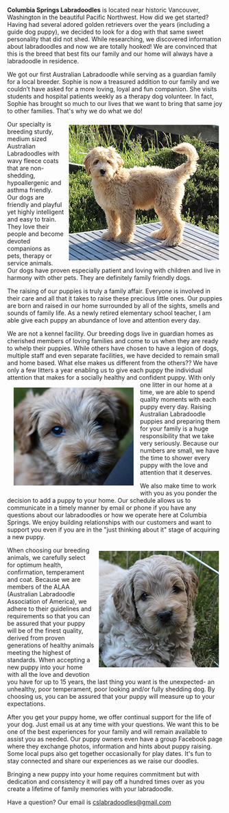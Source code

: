 **Columbia Springs Labradoodles** is located near historic Vancouver, Washington in the beautiful Pacific Northwest. How did we get started? Having had several adored golden retrievers over the years (including a guide dog puppy), we decided to look for a dog with that same sweet personality that did not shed. While researching, we discovered information about labradoodles and now we are totally hooked! We are convinced that this is the breed that best fits our family and our home will always have a labradoodle in residence.


We got our first Australian Labradoodle while serving as a guardian family for a local breeder. Sophie is now a treasured addition to our family and we couldn’t have asked for a more loving, loyal and fun companion. She visits students and hospital patients weekly as a therapy dog volunteer. In fact, Sophie has brought so much to our lives that we want to bring that same joy to other families. That's why we do what we do!

<img class="img-rounded img-responsive" align="right" style="margin:10px;" src="images/filler/beach_deck_puppy.png" alt="Puppy on the Beach Deck" width="350" height="315" />

Our specialty is breeding sturdy, medium sized Australian Labradoodles with wavy fleece coats that are non-shedding, hypoallergenic and asthma friendly. Our dogs are friendly and playful yet highly intelligent and easy to train. They love their people and become devoted companions as pets, therapy or service animals. Our dogs have proven especially patient and loving with children and live in harmony with other pets. They are definitely family friendly dogs.


The raising of our puppies is truly a family affair. Everyone is involved in their care and all that it takes to raise these precious little ones. Our puppies are born and raised in our home surrounded by all of the sights, smells and sounds of family life. As a newly retired elementary school teacher, I am able give each puppy an abundance of love and attention every day.


We are not a kennel facility. Our breeding dogs live in guardian homes as cherished members of loving families and come to us when they are ready to whelp their puppies. While others have chosen to have a legion of dogs, multiple staff and even separate facilities, we have decided to remain small and home based. What else makes us different from the others?? We have only a few litters a year enabling us to give each puppy the individual attention that makes for a socially healthy and confident puppy. 
<img class="img-rounded img-responsive" align="left" style="margin:15px" src="images/filler/brown_puppy_face.png" alt="Brown Puppy Face" width="280" height="228" /> 
With only one litter in our home at a time, we are able to spend quality moments with each puppy every day. Raising Australian Labradoodle puppies and preparing them for your family is a huge responsibility that we take very seriously. Because our numbers are small, we have the time to shower every puppy with the love and attention that it deserves.


We also make time to work with you as you ponder the decision to add a puppy to your home. Our schedule allows us to communicate in a timely manner by email or phone if you have any questions about our labradoodles or how we operate here at Columbia Springs. We enjoy building relationships with our customers and want to support you even if you are in the "just thinking about it" stage of acquiring a new puppy.

<img class="img-rounded float-xs-right img-responsive" align="right" style="margin:10px;" src="images/filler/chubby_tan_puppy_face.png" alt="Chubby Puppy Face" width="280" height="271" />

When choosing our breeding animals, we carefully select for optimum health, confirmation, temperament and coat. Because we are members of the  ALAA (Australian Labradoodle Association of America), we adhere to their guidelines and requirements so that you can be assured that your puppy will be of the finest quality, derived from proven generations of healthy animals meeting the highest of standards. When accepting a new puppy into your home with all the love and devotion you have for up to 15 years, the last thing you want is the unexpected- an unhealthy, poor temperament, poor looking and/or fully shedding dog. By choosing us, you can be assured that your puppy will measure up to your expectations.


After you get your puppy home, we offer continual support for the life of your dog. Just email us at any time with your questions. We want this to be one of the best experiences for your family and will remain available to assist you as needed. Our puppy owners even have a group Facebook page where they exchange photos, information and hints about puppy raising. Some local pups also get together occasionally for play dates. It's fun to stay connected and share our experiences as we raise our doodles.


Bringing a new puppy into your home requires commitment but with dedication and consistency it will pay off a hundred times over as you create a lifetime of family memories with your labradoodle.


Have a question? Our email is cslabradoodles@gmail.com